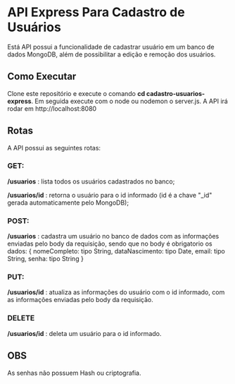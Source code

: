 # API Express Para Cadastro de Usuários

Está API possui a funcionalidade de cadastrar usuário em um banco de dados MongoDB, além de possibilitar a edição e remoção dos usuários.

## Como Executar

Clone este repositório e execute o comando **cd cadastro-usuarios-express**. Em seguida execute com o node ou nodemon o server.js. A API irá rodar em http://localhost:8080

## Rotas

A API possui as seguintes rotas: 

### GET:

**/usuarios** : lista todos os usuários cadastrados no banco;

**/usuarios/id** : retorna o usuário para o id informado (id é a chave "_id" gerada automaticamente pelo MongoDB);

### POST:

**/usuarios** : cadastra um usuário no banco de dados com as informações enviadas pelo body da requisição, sendo que no body é obrigatorio os dados:
{
    nomeCompleto: tipo String,
    dataNascimento: tipo Date,
    email: tipo String,
    senha: tipo String
} 

### PUT:

**/usuarios/id** : atualiza as informações do usuário com o id informado, com as informações enviadas pelo body da requisição.

### DELETE

**/usuarios/id** : deleta um usuário para o id informado.

## OBS

As senhas não possuem Hash ou criptografia.


